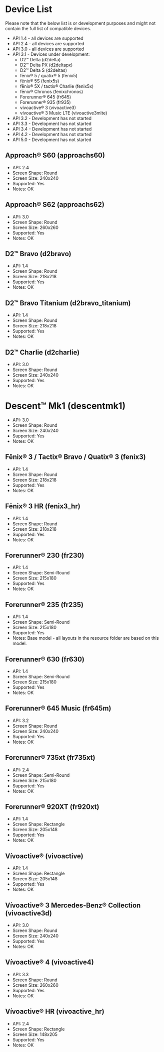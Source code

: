 # Device List

Please note that the below list is or development purposes and might not contain the full list of compatible devices.

- API 1.4 - all devices are supported
- API 2.4 - all devices are supported
- API 3.0 - all devices are supported
- API 3.1 - Devices under development:
  - D2™ Delta (d2delta)
  - D2™ Delta PX (d2deltapx)
  - D2™ Delta S (d2deltas)
  - fēnix® 5 / quatix® 5 (fenix5)
  - fēnix® 5S (fenix5s)
  - fēnix® 5X / tactix® Charlie (fenix5x)
  - fēnix® Chronos (fenixchronos)
  - Forerunner® 645 (fr645)
  - Forerunner® 935 (fr935)
  - vívoactive® 3 (vivoactive3)
  - vívoactive® 3 Music LTE (vivoactive3mlte)
- API 3.2 - Development has not started
- API 3.3 - Development has not started
- API 3.4 - Development has not started
- API 4.2 - Development has not started
- API 5.0 - Development has not started

## Approach® S60 (approachs60)

- API: 2.4
- Screen Shape: Round
- Screen Size: 240x240
- Supported: Yes
- Notes: OK

## Approach® S62 (approachs62)

- API: 3.0
- Screen Shape: Round
- Screen Size: 260x260
- Supported: Yes
- Notes: OK

## D2™ Bravo (d2bravo)

- API: 1.4
- Screen Shape: Round
- Screen Size: 218x218
- Supported: Yes
- Notes: OK

## D2™ Bravo Titanium (d2bravo_titanium)

- API: 1.4
- Screen Shape: Round
- Screen Size: 218x218
- Supported: Yes
- Notes: OK

## D2™ Charlie (d2charlie)

- API: 3.0
- Screen Shape: Round
- Screen Size: 240x240
- Supported: Yes
- Notes: OK

# Descent™ Mk1 (descentmk1)

- API: 3.0
- Screen Shape: Round
- Screen Size: 240x240
- Supported: Yes
- Notes: OK

## Fēnix® 3 / Tactix® Bravo / Quatix® 3 (fenix3)

- API: 1.4
- Screen Shape: Round
- Screen Size: 218x218
- Supported: Yes
- Notes: OK

## Fēnix® 3 HR (fenix3_hr)

- API: 1.4
- Screen Shape: Round
- Screen Size: 218x218
- Supported: Yes
- Notes: OK

## Forerunner® 230 (fr230)

- API: 1.4
- Screen Shape: Semi-Round
- Screen Size: 215x180
- Supported: Yes
- Notes: OK

## Forerunner® 235 (fr235)

- API: 1.4
- Screen Shape: Semi-Round
- Screen Size: 215x180
- Supported: Yes
- Notes: Base model - all layouts in the resource folder are based on this model.

## Forerunner® 630 (fr630)

- API: 1.4
- Screen Shape: Semi-Round
- Screen Size: 215x180
- Supported: Yes
- Notes: OK

## Forerunner® 645 Music (fr645m)

- API: 3.2
- Screen Shape: Round
- Screen Size: 240x240
- Supported: Yes
- Notes: OK

## Forerunner® 735xt (fr735xt)

- API: 2.4
- Screen Shape: Semi-Round
- Screen Size: 215x180
- Supported: Yes
- Notes: OK

## Forerunner® 920XT (fr920xt)

- API: 1.4
- Screen Shape: Rectangle
- Screen Size: 205x148
- Supported: Yes
- Notes: OK

## Vívoactive® (vivoactive)

- API: 1.4
- Screen Shape: Rectangle
- Screen Size: 205x148
- Supported: Yes
- Notes: OK

## Vívoactive® 3 Mercedes-Benz® Collection (vivoactive3d)

- API: 3.0
- Screen Shape: Round
- Screen Size: 240x240
- Supported: Yes
- Notes: OK

## Vívoactive® 4 (vivoactive4)

- API: 3.3
- Screen Shape: Round
- Screen Size: 260x260
- Supported: Yes
- Notes: OK

## Vívoactive® HR (vivoactive_hr)

- API: 2.4
- Screen Shape: Rectangle
- Screen Size: 148x205
- Supported: Yes
- Notes: OK
